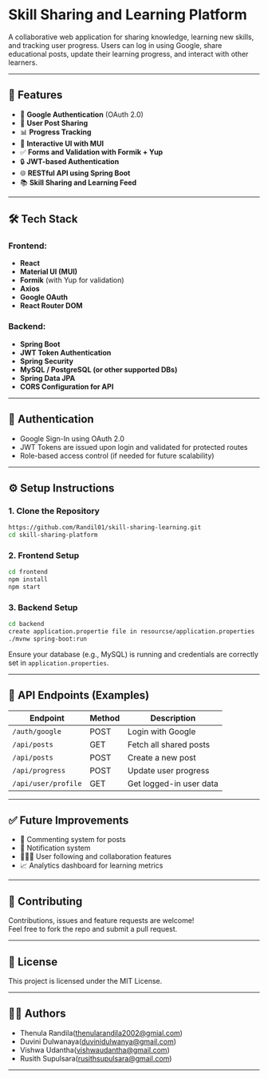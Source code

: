 # Skill Sharing and Learning Platform

A collaborative web application for sharing knowledge, learning new skills, and tracking user progress. Users can log in using Google, share educational posts, update their learning progress, and interact with other learners.

---

## 🚀 Features

- 🔐 **Google Authentication** (OAuth 2.0)
- 📝 **User Post Sharing**
- 📊 **Progress Tracking**
- 💬 **Interactive UI with MUI**
- ✅ **Forms and Validation with Formik + Yup**
- 🔒 **JWT-based Authentication**
- 🌐 **RESTful API using Spring Boot**
- 📚 **Skill Sharing and Learning Feed**

---

## 🛠️ Tech Stack

### Frontend:
- **React**
- **Material UI (MUI)**
- **Formik** (with Yup for validation)
- **Axios**
- **Google OAuth**
- **React Router DOM**

### Backend:
- **Spring Boot**
- **JWT Token Authentication**
- **Spring Security**
- **MySQL / PostgreSQL (or other supported DBs)**
- **Spring Data JPA**
- **CORS Configuration for API**

---

## 🔐 Authentication

- Google Sign-In using OAuth 2.0
- JWT Tokens are issued upon login and validated for protected routes
- Role-based access control (if needed for future scalability)

---


## ⚙️ Setup Instructions

### 1. Clone the Repository

```bash
https://github.com/Randil01/skill-sharing-learning.git
cd skill-sharing-platform
```

### 2. Frontend Setup

```bash
cd frontend
npm install
npm start
```

### 3. Backend Setup

```bash
cd backend
create application.propertie file in resourcse/application.properties
./mvnw spring-boot:run
```

Ensure your database (e.g., MySQL) is running and credentials are correctly set in `application.properties`.

---

## 🔄 API Endpoints (Examples)

| Endpoint               | Method | Description               |
|------------------------|--------|---------------------------|
| `/auth/google`         | POST   | Login with Google         |
| `/api/posts`           | GET    | Fetch all shared posts    |
| `/api/posts`           | POST   | Create a new post         |
| `/api/progress`        | POST   | Update user progress      |
| `/api/user/profile`    | GET    | Get logged-in user data   |

---

## ✅ Future Improvements

- 💬 Commenting system for posts
- 🔔 Notification system
- 🧑‍🤝‍🧑 User following and collaboration features
- 📈 Analytics dashboard for learning metrics

---

## 🤝 Contributing

Contributions, issues and feature requests are welcome!  
Feel free to fork the repo and submit a pull request.

---

## 📄 License

This project is licensed under the MIT License.

---

## 👨‍💻 Authors

- Thenula Randila(thenularandila2002@gmial.com)
- Duvini Dulwanaya(duvinidulwanya@gmail.com)
- Vishwa Udantha(vishwaudantha@gmail.com)
- Rusith Supulsara(rusithsupulsara@gmail.com)


---
